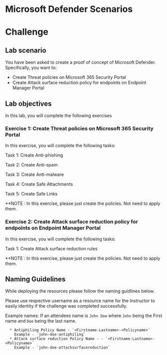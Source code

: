 
# Microsoft Defender Scenarios
# Challenge

## Lab scenario 

You have been asked to create a proof of concept of Microsoft Defender. Specifically, you want to:

- Create Threat policies on Microsoft 365 Security Portal
- Create Attack surface reduction policy for endpoints on Endpoint Manager Portal


## Lab objectives

In this lab, you will complete the following exercises

### Exercise 1: Create Threat policies on Microsoft 365 Security Portal

In this exercise, you will complete the following tasks:

Task 1: Create Anti-phishing

Task 2: Create Anti-spam

Task 3: Create Anti-malware

Task 4: Create Safe Attachments

Task 5: Create Safe Links

**NOTE : In this exercise, please just create the policies. Not need to apply them. 


### Exercise 2: Create Attack surface reduction policy for endpoints on Endpoint Manager Portal

In this exercise, you will complete the following tasks:

Task 1: Create Attack surface reduction rules


**NOTE : In this exercise, please just create the policies. Not need to apply them. 


## Naming Guidelines

While deploying the resources please follow the naming guidlines below. 
   
Please use respective username as a resource name for the Instructor to easily identity if the challenge was completed successfully. 
 
Example names: If an attendees name is `John Doe` where `John` being the First name and `Doe` being the last name.

      * Antiphiling Policy Name - `<Firstname-Lastname>-<Policyname>`  
	    Example - `john-doe-antiphiling`
      * Attack surface reduction Policy Name - - `<Firstname-Lastname>-<Policyname>`  
	    Example - `john-doe-attacksurfacereduction`
 
